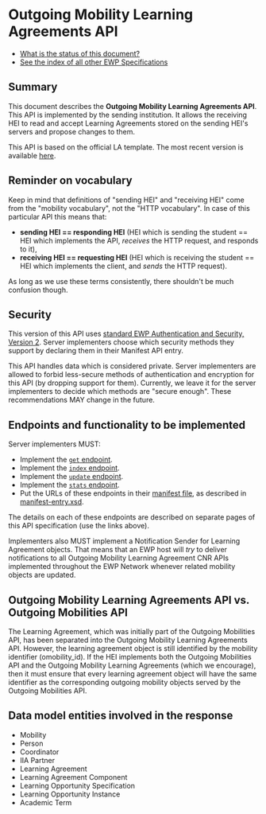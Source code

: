 Outgoing Mobility Learning Agreements API
=========================================

* [What is the status of this document?][statuses]
* [See the index of all other EWP Specifications][develhub]


Summary
-------

This document describes the **Outgoing Mobility Learning Agreements API**.
This API is implemented by the sending institution. It allows the receiving HEI
to read and accept Learning Agreements stored on the sending HEI's servers
and propose changes to them.

This API is based on the official LA template. The most recent version is available
[here][new-la-template].


Reminder on vocabulary
----------------------

Keep in mind that definitions of "sending HEI" and "receiving HEI" come from
the "mobility vocabulary", not the "HTTP vocabulary". In case of this
particular API this means that:

* **sending HEI == responding HEI** (HEI which is sending the student == HEI
  which implements the API, *receives* the HTTP request, and responds to it),
* **receiving HEI == requesting HEI** (HEI which is receiving the student ==
  HEI which implements the client, and *sends* the HTTP request).

As long as we use these terms consistently, there shouldn't be much confusion
though.


Security
--------

This version of this API uses [standard EWP Authentication and Security, Version 2][sec-v2].
Server implementers choose which security methods they
support by declaring them in their Manifest API entry.

This API handles data which is considered private. Server implementers are
allowed to forbid less-secure methods of authentication and encryption for this
API (by dropping support for them). Currently, we leave it for the server
implementers to decide which methods are "secure enough". These recommendations
MAY change in the future.


Endpoints and functionality to be implemented
---------------------------------------------

Server implementers MUST:

 * Implement the [`get` endpoint](endpoints/get.md).
 * Implement the [`index` endpoint](endpoints/index.md).
 * Implement the [`update` endpoint](endpoints/update.md).
 * Implement the [`stats` endpoint](endpoints/stats.md).
 * Put the URLs of these endpoints in their [manifest file][discovery-api], as
   described in [manifest-entry.xsd](manifest-entry.xsd).

The details on each of these endpoints are described on separate pages of this
API specification (use the links above).

Implementers also MUST implement a Notification Sender for Learning Agreement objects.
That means that an EWP host will *try* to deliver notifications to all Outgoing Mobility Learning Agreement CNR APIs
implemented throughout the EWP Network whenever related mobility objects are updated.

Outgoing Mobility Learning Agreements API vs. Outgoing Mobilities API
---------------------------------------------------------------------

The Learning Agreement, which was initially part of the Outgoing Mobilities API,
has been separated into the Outgoing Mobility Learning Agreements API.
However, the learning agreement object is still identified by the mobility identifier (omobility_id).
If the HEI implements both the Outgoing Mobilities API and the Outgoing Mobility Learning Agreements
(which we encourage), then it must ensure that every learning agreement object will have
the same identifier as the corresponding outgoing mobility objects served by the Outgoing Mobilities API.


Data model entities involved in the response
--------------------------------------------

 * Mobility
 * Person
 * Coordinator
 * IIA Partner
 * Learning Agreement
 * Learning Agreement Component
 * Learning Opportunity Specification
 * Learning Opportunity Instance
 * Academic Term


[develhub]: http://developers.erasmuswithoutpaper.eu/
[statuses]: https://github.com/erasmus-without-paper/ewp-specs-management#statuses
[discovery-api]: https://github.com/erasmus-without-paper/ewp-specs-api-discovery
[sec-v2]: https://github.com/erasmus-without-paper/ewp-specs-sec-intro/tree/stable-v2
[new-la-template]: https://erasmus-plus.ec.europa.eu/resources-and-tools/learning-agreement
